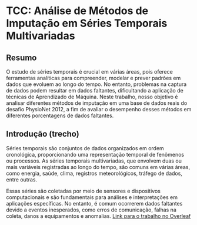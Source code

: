 # TCC: Análise de Métodos de Imputação em Séries Temporais Multivariadas

## Resumo

O estudo de séries temporais é crucial em várias áreas, pois oferece ferramentas analíticas para compreender, modelar e prever padrões em dados que evoluem ao longo do tempo. No entanto, problemas na captura de dados podem resultar em dados faltantes, dificultando a aplicação de técnicas de Aprendizado de Máquina. Neste trabalho, nosso objetivo é analisar diferentes métodos de imputação em uma base de dados reais do desafio PhysioNet 2012, a fim de avaliar o desempenho desses métodos em diferentes porcentagens de dados faltantes.

## Introdução (trecho)

Séries temporais são conjuntos de dados organizados em ordem cronológica, proporcionando uma representação temporal de fenômenos ou processos. As séries temporais multivariadas, que envolvem duas ou mais variáveis registradas ao longo do tempo, são comuns em várias áreas, como energia, saúde, clima, registros meteorológicos, tráfego de dados, entre outras.

Essas séries são coletadas por meio de sensores e dispositivos computacionais e são fundamentais para análises e interpretações em aplicações específicas. No entanto, é comum ocorrerem dados faltantes devido a eventos inesperados, como erros de comunicação, falhas na coleta, danos a equipamentos e anomalias.
[Link para o trabalho no Overleaf](https://pt.overleaf.com/read/qkmpqmsdzgrr#55d6cf)
